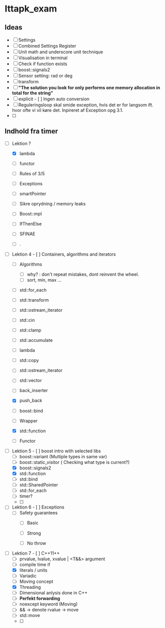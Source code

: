 # Ittapk_exam


## Ideas

- [ ] Settings
- [ ] Combined Settings Register
- [ ] Unit math and underscore unit technique
- [ ] Visualisation in terminal
- [ ] Check if function exists
- [ ] boost::signals2
- [ ] Sensor setting: rad or deg
- [ ] transform
- [ ] **"The solution you look for only performs one memory allocation in total for the string"**
- [ ] explicit - [ ] Ingen auto conversion
- [ ] Reguleringsloop skal smide exception, hvis det er for langsom ift. hvor ofte vi vil køre det. 
Inpireret af Exception opg 3.1.
- [ ] 

## Indhold fra timer
- [ ] Lektion ?
  - [X]  lambda 
  - [ ] functor
  - [ ] Rules of 3/5
  - [ ] Exceptions
  - [ ] smartPointer
  - [ ] Sikre oprydning / memory leaks
  - [ ] Boost::mpl
  - [ ] IfThenElse
  - [ ] SFINAE
  - [ ] .
  
  
- [ ] Lektion 4 - [ ] Containers, algorithms and iterators
  - [ ] Algorithms
    - [ ] why? : don't repeat mistakes, dont reinvent the wheel.
    - [ ] sort, min, max ...
  - [ ] std::for_each
  - [ ] std::transform
  - [ ] std::ostream_iterator
  - [ ] std::cin
  - [ ] std::clamp
  - [ ] std::accumulate
  - [ ] lambda
  - [ ] std::copy
  - [ ] std::ostream_iterator
  - [ ] std::vector
  - [ ] back_inserter
  - [X] push_back
  - [ ] boost::bind
  - [ ] Wrapper<int>
  - [X] std::function
  - [ ] Functor
  

- [ ] Lektion 5 - [ ] boost intro with selected libs
  - [ ] boost::variant (Multiple types in same var)
  - [ ] boost::static_visitor ( Checking what type is current?)
  - [X] boost::signals2 
  - [X] std::function
  - [ ] std::bind
  - [ ] std::SharedPointer
  - [ ] std::for_each  
  - [ ] timer?
  - [ ] 


- [ ] Lektion 6 - [ ] Exceptions
  - [ ] Safety guarantees
    - [ ] Basic
    - [ ] Strong
    - [ ] No throw
  
  
- [ ] Lektion 7 - [ ] C++11++
  - [ ] prvalue, lvalue, xvalue | <T&&> argument
  - [ ] compile time if
  - [X] literals / units
  - [ ] Variadic
  - [ ] Moving concept
  - [X] Threading
  - [ ] Dimensional anlysis done in C++
  - [ ] **Perfekt forwarding**
  - [ ] noexcept keyword (Moving)
  - [ ] && -> denote rvalue -> move
  - [ ] std::move
  - [ ] 
  
  
